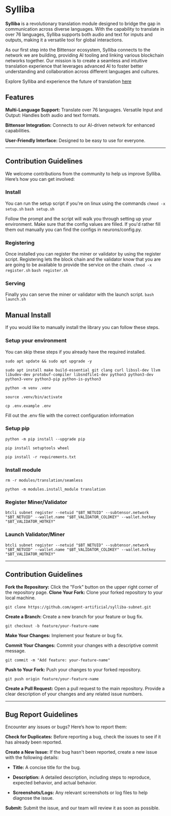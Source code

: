 # Sylliba
**Sylliba** is a revolutionary translation module designed to bridge the gap in communication across diverse languages. With the capability to translate in over 76 languages, Sylliba supports both audio and text for inputs and outputs, making it a versatile tool for global interactions.

As our first step into the Bittensor ecosystem, Sylliba connects to the network we are building, providing AI tooling and linking various blockchain networks together. Our mission is to create a seamless and intuitive translation experience that leverages advanced AI to foster better understanding and collaboration across different languages and cultures.

Explore Sylliba and experience the future of translation [here](https://sylliba.agentartificial.com/)

## Features

**Multi-Language Support:** Translate over 76 languages.
Versatile Input and Output: Handles both audio and text formats.

**Bittensor Integration:** Connects to our AI-driven network for enhanced capabilities.

**User-Friendly Interface:** Designed to be easy to use for everyone.

---

## Contribution Guidelines
We welcome contributions from the community to help us improve Sylliba. Here’s how you can get involved:

### Install
You can run the setup script if you're on linux using the commands
`chmod -x setup.sh`
`bash setup.sh`

Follow the prompt and the script will walk you through setting up your environment. Make sure that the config values are filled. If you'd rather fill them out manually you can find the configs in neurons/config.py. 

### Registering
Once installed you can register the miner or validator by using the register script. Registering lets the block chain and the validator know that you are are going to be available to provide the service on the chain.
`chmod -x register.sh`
`bash register.sh`

### Serving
Finally you can serve the miner or validator with the launch script. 
`bash launch.sh`

## Manual Install

If you would like to manually install the library you can follow these steps.

### Setup your environment
You can skip these steps if you already have the required installed.
```
sudo apt update && sudo apt upgrade -y
```
```
sudo apt install make build-essential git clang curl libssl-dev llvm libudev-dev protobuf-compiler libsndfile1-dev python3 python3-dev python3-venv python3-pip python-is-python3
```
```
python -m venv .venv
```
```
source .venv/bin/activate
```

```
cp .env.example .env
```

Fill out the .env file with the correct configuration information

### Setup pip
```
python -m pip install --upgrade pip
```
```
pip install setuptools wheel
```
```
pip install -r requirements.txt
```

### Install module
```
rm -r modules/translation/seamless
```
```
python -m modules.install_module translation
```

### Register Miner/Validator
```
btcli subnet register --netuid "$BT_NETUID" --subtensor.network "$BT_NETUID" --wallet.name "$BT_VALIDATOR_COLDKEY" --wallet.hotkey "$BT_VALIDATOR_HOTKEY"
```


### Launch Validator/Miner
```
btcli subnet register --netuid "$BT_NETUID" --subtensor.network "$BT_NETUID" --wallet.name "$BT_VALIDATOR_COLDKEY" --wallet.hotkey "$BT_VALIDATOR_HOTKEY"
```

----

## Contribution Guidelines

**Fork the Repository:** Click the "Fork" button on the upper right corner of the repository page.
**Clone Your Fork:** Clone your forked repository to your local machine.

```
git clone https://github.com/agent-artificial/sylliba-subnet.git
```
**Create a Branch:** Create a new branch for your feature or bug fix.
```
git checkout -b feature/your-feature-name
```
**Make Your Changes:** Implement your feature or bug fix.


**Commit Your Changes:** Commit your changes with a descriptive commit message.
```
git commit -m "Add feature: your-feature-name"
```
**Push to Your Fork:** Push your changes to your forked repository.

```
git push origin feature/your-feature-name
```
**Create a Pull Request:** Open a pull request to the main repository. Provide a clear description of your changes and any related issue numbers.

----

## Bug Report Guidelines
Encounter any issues or bugs? Here’s how to report them:

**Check for Duplicates:** Before reporting a bug, check the issues to see if it has already been reported.

**Create a New Issue:** If the bug hasn't been reported, create a new issue with the following details:

- **Title:** A concise title for the bug.

- **Description:** A detailed description, including steps to reproduce, expected behavior, and actual behavior.

- **Screenshots/Logs:** Any relevant screenshots or log files to help diagnose the issue.

**Submit:** Submit the issue, and our team will review it as soon as possible.
